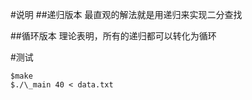 #说明
##递归版本
最直观的解法就是用递归来实现二分查找

##循环版本
理论表明，所有的递归都可以转化为循环

#测试
```
$make
$./\_main 40 < data.txt
```

